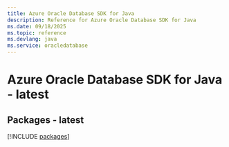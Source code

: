 ```yaml
---
title: Azure Oracle Database SDK for Java
description: Reference for Azure Oracle Database SDK for Java
ms.date: 09/18/2025
ms.topic: reference
ms.devlang: java
ms.service: oracledatabase
---
```

# Azure Oracle Database SDK for Java - latest
## Packages - latest
[!INCLUDE [packages](oracle-database-index.md)]